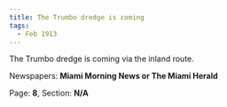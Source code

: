 ```yaml
---  
title: The Trumbo dredge is coming  
tags:  
  - Feb 1913  
---  
```

  
The Trumbo dredge is coming via the inland route.  
  
Newspapers: **Miami Morning News or The Miami Herald**  
  
Page: **8**, Section: **N/A** 
